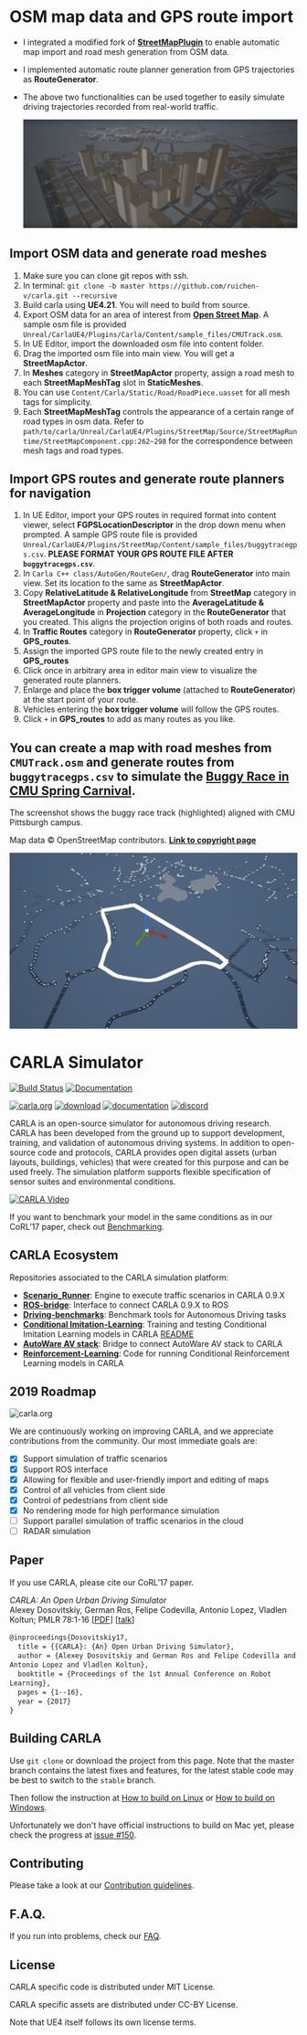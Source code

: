 OSM map data and GPS route import
============================
* I integrated a modified fork of [**StreetMapPlugin**](https://github.com/ue4plugins/StreetMap) to enable automatic map import and road mesh generation from OSM data.
* I implemented automatic route planner generation from GPS trajectories as **RouteGenerator**.
* The above two functionalities can be used together to easily simulate driving trajectories recorded from real-world traffic.
  
  [![Demonstration of generating downtown Pittsburgh from OSM data.](Docs/img/auto_gen_map_pitts.png 'Link to demo video')](https://www.youtube.com/watch?v=DuCVeBRDr7E)
## Import OSM data and generate road meshes

1. Make sure you can clone git repos with ssh.
2. In terminal: `git clone -b master https://github.com/ruichen-v/carla.git --recursive`
3. Build carla using **UE4.21**. You will need to build from source.
4. Export OSM data for an area of interest from [**Open Street Map**](https://www.openstreetmap.org/#map=5/38.007/-95.844). A sample osm file is provided `Unreal/CarlaUE4/Plugins/Carla/Content/sample_files/CMUTrack.osm`.
5. In UE Editor, import the downloaded osm file into content folder.
6. Drag the imported osm file into main view. You will get a **StreetMapActor**.
7. In **Meshes** category in **StreetMapActor** property, assign a road mesh to each **StreetMapMeshTag** slot in **StaticMeshes**.
8. You can use `Content/Carla/Static/Road/RoadPiece.uasset` for all mesh tags for simplicity.
9. Each **StreetMapMeshTag** controls the appearance of a certain range of road types in osm data. Refer to `path/to/carla/Unreal/CarlaUE4/Plugins/StreetMap/Source/StreetMapRuntime/StreetMapComponent.cpp:262~298` for the correspondence between mesh tags and road types.


## Import GPS routes and generate route planners for navigation

1. In UE Editor, import your GPS routes in required format into content viewer, select **FGPSLocationDescriptor** in the drop down menu when prompted. A sample GPS route file is provided `Unreal/CarlaUE4/Plugins/StreetMap/Content/sample_files/buggytracegps.csv`. **PLEASE FORMAT YOUR GPS ROUTE FILE AFTER `buggytracegps.csv`**.
2. In `Carla C++ class/AutoGen/RouteGen/`, drag **RouteGenerator** into main view. Set its location to the same as **StreetMapActor**.
3. Copy **RelativeLatitude & RelativeLongitude** from **StreetMap** category in **StreetMapActor** property and paste into the **AverageLatitude & AverageLongitude** in **Projection** category in the **RouteGenerator** that you created. This aligns the projection origins of both roads and routes.
4. In **Traffic Routes** category in **RouteGenerator** property, click `+` in **GPS_routes**.
5. Assign the imported GPS route file to the newly created entry in **GPS_routes**
6. Click once in arbitrary area in editor main view to visualize the generated route planners.
7. Enlarge and place the **box trigger volume** (attached to **RouteGenerator**) at the start point of your route.
8. Vehicles entering the **box trigger volume** will follow the GPS routes.
9. Click `+` in **GPS_routes** to add as many routes as you like.

## You can create a map with road meshes from `CMUTrack.osm` and generate routes from `buggytracegps.csv` to simulate the [**Buggy Race in CMU Spring Carnival**](https://www.springcarnival.org/buggy.shtml).

The screenshot shows the buggy race track (highlighted) aligned with CMU Pittsburgh campus.

Map data © OpenStreetMap contributors. [**Link to copyright page**](https://www.openstreetmap.org/copyright)

![Sample Usage](Docs/img/CMUBuggyRace.png "Buggy Race in CMU Spring Carnival")


CARLA Simulator
===============

[![Build Status](https://travis-ci.org/carla-simulator/carla.svg?branch=master)](https://travis-ci.org/carla-simulator/carla)
[![Documentation](https://readthedocs.org/projects/carla/badge/?version=latest)](http://carla.readthedocs.io)


[![carla.org](Docs/img/btn/web.png)](http://carla.org)
[![download](Docs/img/btn/download.png)](https://github.com/carla-simulator/carla/blob/master/Docs/download.md)
[![documentation](Docs/img/btn/docs.png)](http://carla.readthedocs.io)
[![discord](Docs/img/btn/chat.png)](https://discord.gg/8kqACuC)
<!-- [![forum](Docs/img/btn/forum.png)](link here) -->

CARLA is an open-source simulator for autonomous driving research. CARLA has
been developed from the ground up to support development, training, and
validation of autonomous driving systems. In addition to open-source code
and protocols, CARLA provides open digital assets (urban layouts, buildings,
vehicles) that were created for this purpose and can be used freely. The
simulation platform supports flexible specification of sensor suites and
environmental conditions.

[![CARLA Video](Docs/img/video_thumbnail.png)](https://www.youtube.com/watch?v=BjH-pFGlZ0M)

If you want to benchmark your model in the same conditions as in our CoRL’17
paper, check out
[Benchmarking](https://github.com/carla-simulator/driving-benchmarks).


## CARLA Ecosystem
Repositories associated to the CARLA simulation platform:

* [**Scenario_Runner**](https://github.com/carla-simulator/scenario_runner): Engine to execute traffic scenarios in CARLA 0.9.X
* [**ROS-bridge**](https://github.com/carla-simulator/ros-bridge): Interface to connect CARLA 0.9.X to ROS
* [**Driving-benchmarks**](https://github.com/carla-simulator/driving-benchmarks): Benchmark tools for Autonomous Driving tasks
* [**Conditional Imitation-Learning**](https://github.com/felipecode/coiltraine): Training and testing Conditional Imitation Learning models in CARLA [README](https://github.com/felipecode/coiltraine/blob/master/docs/view_agents.md)
* [**AutoWare AV stack**](https://github.com/carla-simulator/carla-autoware): Bridge to connect AutoWare AV stack to CARLA
* [**Reinforcement-Learning**](https://github.com/carla-simulator/reinforcement-learning): Code for running Conditional Reinforcement Learning models in CARLA

2019 Roadmap
-------
![carla.org](Docs/img/carla_timeline.png "CARLA Road Map")

We are continuously working on improving CARLA, and we appreciate contributions
from the community. Our most immediate goals are:

- [x] Support simulation of traffic scenarios 
- [x] Support ROS interface
- [x] Allowing for flexible and user-friendly import and editing of maps
- [x] Control of all vehicles from client side
- [x] Control of pedestrians from client side
- [x] No rendering mode for high performance simulation
- [ ] Support parallel simulation of traffic scenarios in the cloud
- [ ] RADAR simulation

Paper
-----

If you use CARLA, please cite our CoRL’17 paper.

_CARLA: An Open Urban Driving Simulator_<br>Alexey Dosovitskiy, German Ros,
Felipe Codevilla, Antonio Lopez, Vladlen Koltun; PMLR 78:1-16
[[PDF](http://proceedings.mlr.press/v78/dosovitskiy17a/dosovitskiy17a.pdf)]
[[talk](https://www.youtube.com/watch?v=xfyK03MEZ9Q&feature=youtu.be&t=2h44m30s)]


```
@inproceedings{Dosovitskiy17,
  title = {{CARLA}: {An} Open Urban Driving Simulator},
  author = {Alexey Dosovitskiy and German Ros and Felipe Codevilla and Antonio Lopez and Vladlen Koltun},
  booktitle = {Proceedings of the 1st Annual Conference on Robot Learning},
  pages = {1--16},
  year = {2017}
}
```

Building CARLA
--------------

Use `git clone` or download the project from this page. Note that the master
branch contains the latest fixes and features, for the latest stable code may be
best to switch to the `stable` branch.

Then follow the instruction at [How to build on Linux][buildlinuxlink] or
[How to build on Windows][buildwindowslink].

Unfortunately we don't have official instructions to build on Mac yet, please
check the progress at [issue #150][issue150].

[buildlinuxlink]: http://carla.readthedocs.io/en/latest/how_to_build_on_linux
[buildwindowslink]: http://carla.readthedocs.io/en/latest/how_to_build_on_windows
[issue150]: https://github.com/carla-simulator/carla/issues/150

Contributing
------------

Please take a look at our [Contribution guidelines][contriblink].

[contriblink]: http://carla.readthedocs.io/en/latest/CONTRIBUTING

F.A.Q.
------

If you run into problems, check our
[FAQ](http://carla.readthedocs.io/en/latest/faq/).

License
-------

CARLA specific code is distributed under MIT License.

CARLA specific assets are distributed under CC-BY License.

Note that UE4 itself follows its own license terms.
